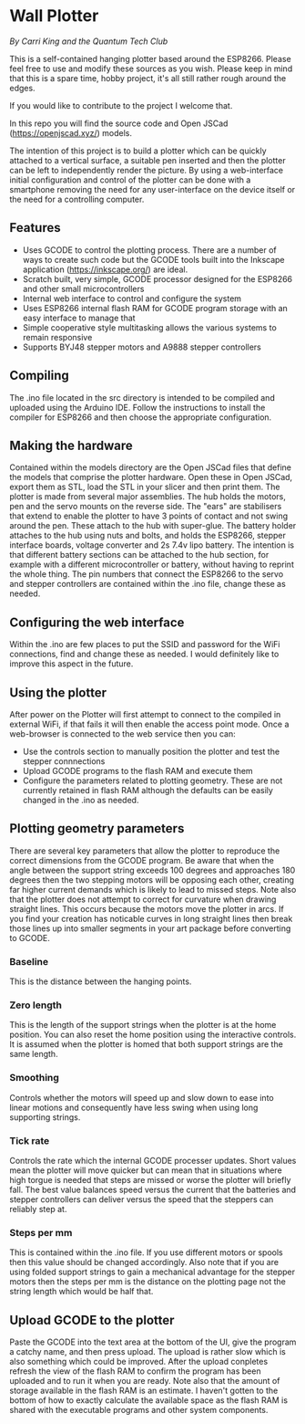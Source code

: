 # Wall Plotter

*By Carri King and the Quantum Tech Club* 

This is a self-contained hanging plotter based around the ESP8266. Please feel free to use and modify these sources as you wish.
Please keep in mind that this is a spare time, hobby project, it's all still rather rough around the edges.

If you would like to contribute to the project I welcome that.

In this repo you will find the source code and Open JSCad (https://openjscad.xyz/) models.

The intention of this project is to build a plotter which can be quickly attached to a vertical surface, a suitable pen inserted and then the plotter can be left to independently render the picture. By using a web-interface initial configuration and control of the plotter can be done with a smartphone removing the need for any user-interface on the device itself or the need for a controlling computer.

## Features
- Uses GCODE to control the plotting process. There are a number of ways to create such code but the GCODE tools built into the Inkscape application (https://inkscape.org/) are ideal.
- Scratch built, very simple, GCODE processor designed for the ESP8266 and other small microcontrollers
- Internal web interface to control and configure the system
- Uses ESP8266 internal flash RAM for GCODE program storage with an easy interface to manage that
- Simple cooperative style multitasking allows the various systems to remain responsive 
- Supports BYJ48 stepper motors and A9888 stepper controllers

## Compiling

The .ino file located in the src directory is intended to be compiled and uploaded using the Arduino IDE. Follow the instructions to install the compiler for ESP8266 and then choose the appropriate configuration.

## Making the hardware
Contained within the models directory are the Open JSCad files that define the models that comprise the plotter hardware. Open these in Open JSCad, export them as STL, load the STL in your slicer and then print them. The plotter is made from several major assemblies. The hub holds the motors, pen and the servo mounts on the reverse side. The "ears" are stabilisers that extend to enable the plotter to have 3 points of contact and not swing around the pen. These attach to the hub with super-glue. The battery holder attaches to the hub using nuts and bolts, and holds the ESP8266, stepper interface boards, voltage converter and 2s 7.4v lipo battery. The intention is that different battery sections can be attached to the hub section, for example with a different microcontroller or battery, without having to reprint the whole thing.
The pin numbers that connect the ESP8266 to the servo and stepper controllers are contained within the .ino file, change these as needed.

## Configuring the web interface

Within the .ino are few places to put the SSID and password for the WiFi connections, find and change these as needed. I would definitely like to improve this aspect in the future.

## Using the plotter

After power on the Plotter will first attempt to connect to the compiled in external WiFi, if that fails it will then enable the access point mode.
Once a web-browser is connected to the web service then you can:
- Use the controls section to manually position the plotter and test the stepper connnections
- Upload GCODE programs to the flash RAM and execute them
- Configure the parameters related to plotting geometry. These are not currently retained in flash RAM although the defaults can be easily changed in the .ino as needed.

## Plotting geometry parameters

There are several key parameters that allow the plotter to reproduce the correct dimensions from the GCODE program.
Be aware that when the angle between the support string exceeds 100 degrees and approaches 180 degrees then the two stepping motors will be opposing each other, creating far higher current demands which is likely to lead to missed steps.
Note also that the plotter does not attempt to correct for curvature when drawing straight lines. This occurs because the motors move the plotter in arcs. If you find your creation has noticable curves in long straight lines then break those lines up into smaller segments in your art package before converting to GCODE.

### Baseline
This is the distance between the hanging points.

### Zero length
This is the length of the support strings when the plotter is at the home position. You can also reset the home position using the interactive controls.
It is assumed when the plotter is homed that both support strings are the same length.

### Smoothing
Controls whether the motors will speed up and slow down to ease into linear motions and consequently have less swing when using long supporting strings.

### Tick rate
Controls the rate which the internal GCODE processer updates. Short values mean the plotter will move quicker but can mean that in situations where high torgue is needed that steps are missed or worse the plotter will briefly fall. The best value balances speed versus the current that the batteries and stepper controllers can deliver versus the speed that the steppers can reliably step at.

### Steps per mm
This is contained within the .ino file. If you use different motors or spools then this value should be changed accordingly. Also note that if you are using folded support strings to gain a mechanical advantage for the stepper motors then the steps per mm is the distance on the plotting page not the string length which would be half that.

## Upload GCODE to the plotter
Paste the GCODE into the text area at the bottom of the UI, give the program a catchy name, and then press upload. The upload is rather slow which is also something which could be improved.
After the upload conpletes refresh the view of the flash RAM to confirm the program has been uploaded and to run it when you are ready.
Note also that the amount of storage available in the flash RAM is an estimate. I haven't gotten to the bottom of how to exactly calculate the available space as the flash RAM is shared with the executable programs and other system components.



